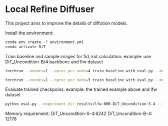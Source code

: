 # Local Refine Diffuser

This project aims to improve the details of diffution models.

Install the environment:
```bash
conda env create -f environment.yml
conda activate DiT
```

Train baseline and sample images for fid, kid calculation:
example: use DiT_Uncondition-B/4 backbone and lfw dataset
```bash
torchrun --nnodes=1 --nproc_per_node=4 train_baseline_with_eval.py --model DiT_Uncondition-S/4 --data_path dataset/images/lfw --epochs 2000 --ckpt_every 200 --fid_samples 5000 --image-size 224 --global-batch-size 512
```
```bash
torchrun --nnodes=1 --nproc_per_node=3 train_baseline_with_eval.py --model DiT_Uncondition-S/4 --data_path dataset/images/wiki --epochs 1200 --ckpt_every 120 --fid_samples 10000 --image-size 224 --global-batch-size 384
```
Evaluate trained checkpoins:
example: the trained example above and lfw dataset
```bash
python eval.py --experiment_dir results/lfw-000-DiT_Uncondition-S-4 --train_set_dir dataset/images/lfw
```

Memory requirement:
DiT_Uncondition-S-4:6242
DiT_Uncondition-B-4: 12178